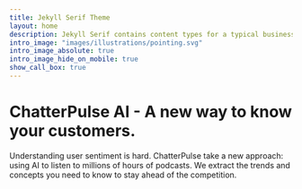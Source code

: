 ```yaml
---
title: Jekyll Serif Theme
layout: home
description: Jekyll Serif contains content types for a typical business website. The theme is fully responsive, blazing fast and artfully illustrated.
intro_image: "images/illustrations/pointing.svg"
intro_image_absolute: true
intro_image_hide_on_mobile: true
show_call_box: true
---
```


# ChatterPulse AI - A new way to know your customers.

Understanding user sentiment is hard. ChatterPulse take a new approach: using AI to listen to millions of hours of podcasts. We extract the trends and concepts you need to know to stay ahead of the competition.
